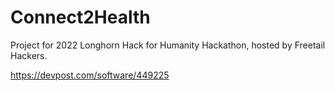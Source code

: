 # Connect2Health
Project for 2022 Longhorn Hack for Humanity Hackathon, hosted by Freetail Hackers.

https://devpost.com/software/449225
